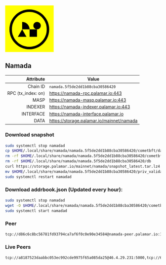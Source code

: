 ![Logo](https://raw.githubusercontent.com/Pa1amar/mainnets/refs/heads/main/namada/logo.png)
## Namada
| Attribute | Value |
|----------:|-------|
| Chain ID         | `namada.5f5de2dd1b88cba30586420` |
| RPC (tx_index: on)  | https://namada-rpc.palamar.io:443 |
| MASP  | https://namada-masp.palamar.io:443 |
| INDEXER | https://namada-indexer.palamar.io:443 |
| INTERFACE | https://namada-interface.palamar.io |
| DATA | https://storage.palamar.io/mainnet/namada |

### Download snapshot
```bash
sudo systemctl stop namadad
cp $HOME/.local/share/namada/namada.5f5de2dd1b88cba30586420/cometbft/data/priv_validator_state.json $HOME/.local/share/namada/namada.5f5de2dd1b88cba30586420/priv_validator_state.json.backup
rm -rf $HOME/.local/share/namada/namada.5f5de2dd1b88cba30586420/cometbft/data
rm -rf $HOME/.local/share/namada/namada.5f5de2dd1b88cba30586420/db
curl https://storage.palamar.io/mainnet/namada/snapshot_latest.tar.lz4 | lz4 -dc - | tar -xf - -C $HOME/.local/share/namada/namada.5f5de2dd1b88cba30586420/
mv $HOME/.local/share/namada/namada.5f5de2dd1b88cba30586420/priv_validator_state.json.backup $HOME/.local/share/namada/namada.5f5de2dd1b88cba30586420/cometbft/data/priv_validator_state.json
sudo systemctl restart namadad
```
### Download addrbook.json (Updated every hour):
```bash
sudo systemctl stop namadad
wget -O $HOME/.local/share/namada/namada.5f5de2dd1b88cba30586420/cometbft/config/addrbook.json https://storage.palamar.io/mainnet/namada/addrbook.json
sudo systemctl start namadad
```
### Peer
```bash
tcp://d86c6c8bc56781fd93794ca7af6f0c0e90e34584@namada-peer.palamar.io:16656
```
















































































































































































































































































































































































































































































































































































































































































































































































































































































































































































































































































































































































































































































































































































































































































































































































































































































### Live Peers
```
tcp://a8187523daabbc053ec992cde9975f65a085da25@46.4.29.231:5000,tcp://645f6ab7910801304cd264b129030c848243ca6b@142.132.194.124:19904,tcp://219c4c2475048dbaa9e01d20ebd82b913958b4d8@72.46.84.33:16656,tcp://6b469eb00f21d6ebe344c951f599e2012f70d4e9@5.194.81.121:19904,tcp://ea656ccdb788c29b29969796131e7e9822d18be3@65.21.65.254:1610,tcp://05309c2cce2d163027a47c662066907e89cd6b99@104.251.123.123:26656,tcp://0edc3530905568e7963c1c39c78061a1a1ed44af@79.127.240.32:26656,tcp://2492df7fe650830d89c84e21550f0c7e064268eb@3.22.51.197:36656,tcp://478de66fe39df43a60f5850e5b99da4edd14de85@212.51.129.72:26706,tcp://68ede0c21b03bfeb3ace802eaafbdd2b55d5c215@161.35.198.105:38656,tcp://5c479b8d9969bb901897ebed40fc197d507f007c@144.91.119.1:26656,tcp://58ef73cbdab74af6bcd2790721ddf47993e16c88@72.46.84.125:26656,tcp://74184876d3b02a7d622f177779a416aa66964bdd@51.91.105.170:26656,tcp://53b91a7a3929ced6d61c8ec3ca85502803a1f3e3@167.235.35.48:26656,tcp://1f43b35a477eb957ad968d54c00f85ebb82fcb08@65.109.78.7:20056,tcp://08771d75bf7f4421ce6e22c8742101c337e34eec@135.181.5.27:34200,tcp://c4deb6863d50bcdd9d20b02303d010090908d6d2@192.64.82.62:26656
```
